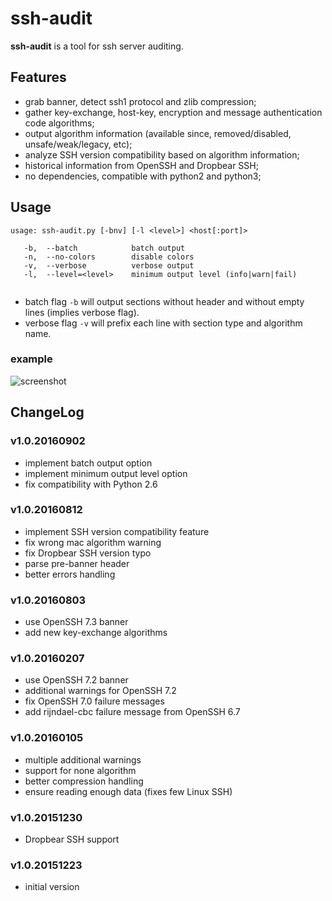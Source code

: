 # ssh-audit
**ssh-audit** is a tool for ssh server auditing.  

## Features
- grab banner, detect ssh1 protocol and zlib compression;
- gather key-exchange, host-key, encryption and message authentication code algorithms;
- output algorithm information (available since, removed/disabled, unsafe/weak/legacy, etc);
- analyze SSH version compatibility based on algorithm information;
- historical information from OpenSSH and Dropbear SSH;
- no dependencies, compatible with python2 and python3;

## Usage
```
usage: ssh-audit.py [-bnv] [-l <level>] <host[:port]>

   -b,  --batch            batch output
   -n,  --no-colors        disable colors
   -v,  --verbose          verbose output
   -l,  --level=<level>    minimum output level (info|warn|fail)
   
```
* batch flag `-b` will output sections without header and without empty lines (implies verbose flag).  
* verbose flag `-v` will prefix each line with section type and algorithm name.  

### example
![screenshot](https://cloud.githubusercontent.com/assets/7356025/17623665/da5281c8-60a9-11e6-9582-13f9971c22e0.png)  

## ChangeLog
### v1.0.20160902
 - implement batch output option
 - implement minimum output level option
 - fix compatibility with Python 2.6

### v1.0.20160812
 - implement SSH version compatibility feature
 - fix wrong mac algorithm warning
 - fix Dropbear SSH version typo
 - parse pre-banner header
 - better errors handling

### v1.0.20160803
 - use OpenSSH 7.3 banner
 - add new key-exchange algorithms

### v1.0.20160207
 - use OpenSSH 7.2 banner
 - additional warnings for OpenSSH 7.2 
 - fix OpenSSH 7.0 failure messages
 - add rijndael-cbc failure message from OpenSSH 6.7

### v1.0.20160105
 - multiple additional warnings
 - support for none algorithm
 - better compression handling  
 - ensure reading enough data (fixes few Linux SSH)  

### v1.0.20151230
 - Dropbear SSH support  

### v1.0.20151223
 - initial version  
